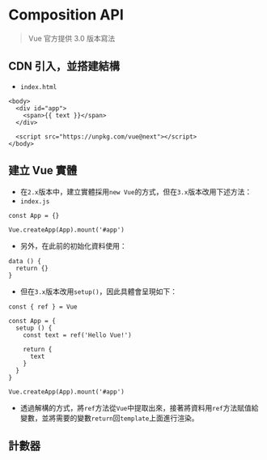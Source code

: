 # Composition API

> Vue 官方提供 3.0 版本寫法

## CDN 引入，並搭建結構
* `index.html`

```
<body>
  <div id="app">
    <span>{{ text }}</span>
  </div>

  <script src="https://unpkg.com/vue@next"></script>
</body>
```

## 建立 Vue 實體
* 在`2.x`版本中，建立實體採用`new Vue`的方式，但在`3.x`版本改用下述方法：
* `index.js`

```
const App = {}

Vue.createApp(App).mount('#app')
```
* 另外，在此前的初始化資料使用：

```
data () {
  return {}
}
```
* 但在`3.x`版本改用`setup()`，因此具體會呈現如下：

```
const { ref } = Vue

const App = {
  setup () {
    const text = ref('Hello Vue!')
  
    return {
      text
    }
  }
}

Vue.createApp(App).mount('#app')
```
* 透過解構的方式，將`ref`方法從`Vue`中提取出來，接著將資料用`ref`方法賦值給變數，並將需要的變數`return`回`template`上面進行渲染。

## 計數器